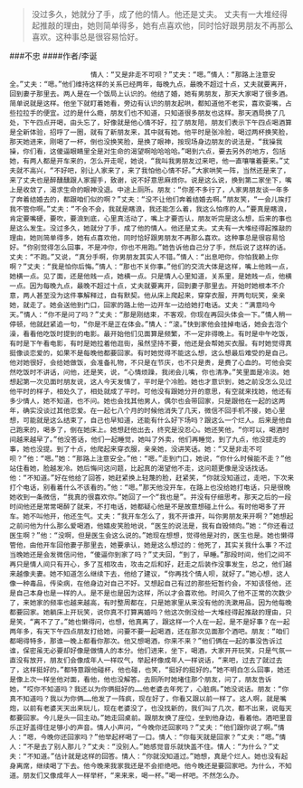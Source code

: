 > 没过多久，她就分了手，成了他的情人。他还是丈夫。  丈夫有一大堆经得起推敲的理由，她则简单得多，她有点喜欢他，同时恰好跟男朋友不再那么喜欢。这种事总是很容易恰好。

###不忠
####作者/李诞

						情人：“又是非走不可呗？”丈夫：“嗯。”情人：“那路上注意安全。”丈夫：“嗯。”他们维持这样的关系已经两年，每晚九点，最晚不超过十点，丈夫就要离开，回到妻子那里去。两人是在一个饭局上认识的。他结了婚，她有男朋友，那天大家喝了很多酒。简单说就是这样。他坐下就盯着她看，旁边有认识的朋友起哄，都知道他不老实，喜欢耍嘴，占些拉拉手的便宜。过的是什么瘾，朋友们也不知道，只知道很多朋友也这样。那天酒局换了几处，下午四点开喝，由头忘了，好像就是他心情不好，拉了朋友陪，朋友们表示下午四点喝酒算是全新体验，招呼了一圈，就有了新朋友来，其中就有她。他平时是张冷脸，喝过两杯换笑脸，那天她进来，刚喝了一杯，倒也没换笑脸，是换了眼神，按现场身边朋友的说法是，“我操我操，你们看，这傻逼眼睛里全是对生命的渴望啊哈哈哈哈。”喝到六点，要去另外的地方，包括她，有两人都是开车来的，怎么开走呢，她说，“我叫我男朋友过来吧，他一直嚷嚷着要来。”丈夫就不高兴，“不好吧，别让人家来了，来了我怕他心情不好。”大家哄笑一阵，当然还是来了，来了丈夫也是醉醺醺跟人家握手，致谢，说不好意思麻烦你。说是这么说，换到第二家坐下，嘴上是收敛了，渴求生命的眼神没退。中途上厕所。朋友：“你差不多行了，人家男朋友谈一年多了奔着结婚去的，都跟咱们似的啊？”丈夫：“没不让他们奔着结婚去啊。”朋友笑，“一会儿挨打我不管你啊。”丈夫：“不会不会，我就是瞎浪，我还能怎么着，我这么怕疼的人。”要真是瞎浪，肯定要嘴硬，要吹，要浪到底，心里真活动了，嘴上才要否认，朋友听完是这么想，后来的事也是这么发生。没过多久，她就分了手，成了他的情人。他还是丈夫。丈夫有一大堆经得起推敲的理由，她则简单得多，她有点喜欢他，同时恰好跟男朋友不再那么喜欢。这种事总是很容易恰好。“你别觉得怎么回事，不是冲你，你也不用跑。”她告诉他自己分了手，然后说了这样的话。丈夫：“不跑。”又说，“真分手啊，你男朋友其实人不错。”情人：“出息吧你，你怕我赖上你啊？”丈夫：“我是怕你后悔。”情人：“那也不关你事。”他们的交流大体是这样，嘴上他贱一点，她横一点。见了面，还是他贱一点，她横一点。只是情人心里知道，关系里，是她贱一点，他横一点。因为每晚九点，最晚不超过十点，丈夫就要离开，回到妻子那里去。开始时她根本不介意，两人甚至没为这件事解释过，自有默契。他从床上爬起来，穿穿衣服，开两句玩笑，亲亲她，就走了。她会送他到门口，回家的路上他一边开车一边给她打电话。丈夫：“满意吗今天。”情人：“你不是问了吗？”丈夫：“那是刚结束，不客观，你现在再回头体会一下。”情人稍一停顿，他就赶紧追一句，“你是不是正在体会。”情人：“滚。”快到家他会挂掉电话，她会去泡个澡，看看他吃饭时提到的电影。最开始他们见面算是频繁，不一定非得晚上。有时是中午吃饭，有时是下午看电影，有时是她拉着他逛街，虽然坚持不要，他还是会帮她买衣服。有时她觉得真挺像谈恋爱的，如果不是每晚他都要回家。有时她觉得不能这么想，这么想最后难受的是自己。他对她很好，会给她做饭，会准备礼物，不只是在节庆，也不只是贵，是费了心血的。可他会突然吃饭时不讲话，问他，还是笑，说，“心情烦躁，我闭会儿嘴，你也清净。”笑里面是冷淡。她想起第一次见面时朋友说，这人今天发情了，平时是个冷脸。她也才意识到，她之前没怎么见过他平时的样子，相处久了，相处就成了平时。可他没有跟她分开的意思，有空就来找她，他还有多少情人，她不知道，也不问。她也会找其他男人，偶尔也会带回家，只是跟他在一起的这两年，确实没谈过其他恋爱。在一起七八个月的时候他消失了几天，微信不回手机不接，她心里想，可能就是这么结束了，自己也早知道，还能有什么好下场吗？跟这么一个烂人。后来是他自己跑来的，喝多了，倒在她床上。她想赶他出去，终究是没忍心。她还笑他，“你可以，喝酒时间越来越早了。”他没答话，他们一起睡觉，她叫了外卖，他们再睡觉，到了九点，他没提走的事，她也没提。到了十点，他爬起来穿衣服，亲亲她，没讲笑话。她：“又是非走不可呗？”他：“嗯。”她：“那路上注意安全。”他：“嗯。”走到门口，她说，“你什么时候能不走？”他站住看她，脸越发冷。她后悔问这问题，比起真的渴望他不走，这问题更像是没话找话。他：“不知道。”好在他给了回答，她赶紧换上轻蔑的脸，赶紧笑，“你就没知道过，走吧，下次来打个电话，别看着什么不该看的。”他：“嗯。”那天他没开车，在路上也没给她打电话，只是很晚她收到一条微信，“我真的很喜欢你。”她回了一个“我也是”。并没有仔细思考。那天之后的一段时间他还是常常喝醉了就来，不打电话，她都疑心他是不是故意想碰上什么。有时他喝多了开车。她不叫他开，他还生气。丈夫：“我开车怎么了，我不开谁开，叫你男朋友来开啊？”她想起之前问他为什么那么爱喝酒，他嬉皮笑脸地说，“医生的说法是，我有自毁倾向。”她：“你还看过医生啊？”他：“没啊，但是医生会这么说的。”她现在想想，觉得他是对的，医生也是。她也懒得管他，由他开车回他妻子那里去，她要承认，她是这么想过的：他死了，其实关我什么事？不过当晚她还是会发微信问他，“傻逼你到家了吗？”丈夫回，“到了，早睡。”那段时间，他们之间不再只是情人间只有开心，多了互相攻击，攻击之后和好，赶走之后装作没事发生，总之，他们越来越像夫妻。她不知道怎么继续下去，他给了建议，“你再找个情人呗，就好了。”她心想，这人像一种毒品，传染病，在他身边对自己不好。又想起自己有过的那些短暂约会，不知该怪他，还是自己本身也是一样的人。是不是也是因为这样，所以才会喜欢他。时间久了他不正常的次数少了，来她家的频率也越来越高，有时整周都在，只是她家里从来没有他的洗漱用品，因为他每晚都要回家。她躺床上开玩笑，说你真不打算离婚吗？他这次倒没给一大堆经得起推敲的理由，只是笑，“离不了了。”她也懒得问，也想，他真离了，跟这样一个人在一起，是不是好事？在一起两年多，有天下午四点朋友打给她，问要不要一起喝酒，还在那次见面那个酒吧。朋友：“咱们都喝得特多，那谁一晚上都看你那次。他又想喝酒，你来不来？”他们俩在一起的事没告诉过谁，保密虽无必要却好像是做情人的本分。他们进来，坐下，喝酒，大家开开玩笑，只是气氛一直没有放开，朋友们会像成年人一样叹气，举起杯像成年人一样说话，“来吧，过去了就过去了，这样挺好的。”都特意跟他碰杯，他也碰，也笑，“挺好的挺好的。”她不明白怎么回事，她还是像上次一样坐他对面，看他，他也没解答。去厕所时她堵住那个朋友，问了，朋友告诉她，“哎你不知道吗？我还以为你俩挺好的……他老婆去年死了，心脏病。”她没说话。朋友：“你真不知道吗？我以为你俩……他发了一阵疯，现在好了，你看又跟以前一样了。这人啊，就是嘴炮，以前有老婆天天出来玩儿，现在老婆没了，也没找新的，我们叫了几次，都不出来，说每天都要回家。今儿是头一回主动。”她走回桌前。跟朋友换了座位，坐到他身边，看着他。酒吧里音乐正好盖得住足够小的声音。情人小声问，“今晚你还回家吗？”丈夫：“他们跟你说了啊。”情人：“嗯，今晚你还回家吗？”他举起杯喝了一口。情人：“你每天就是回家？”丈夫：“嗯。”情人：“不是去了别人那儿？”丈夫：“没别人。”她感觉音乐就快盖不住。情人：“为什么？”丈夫：“不知道。”估计就是这样的回答。情人：“你就没知道过。”她想，真是个烂人。她也没有起身离席，继续喝了下去。他今晚来我家我还是不会拒绝吧。他今晚还是要回家吧。为什么，不知道。朋友们又像成年人一样举杯，“来来来，喝一杯。”喝一杯吧。不然怎么办。			  		